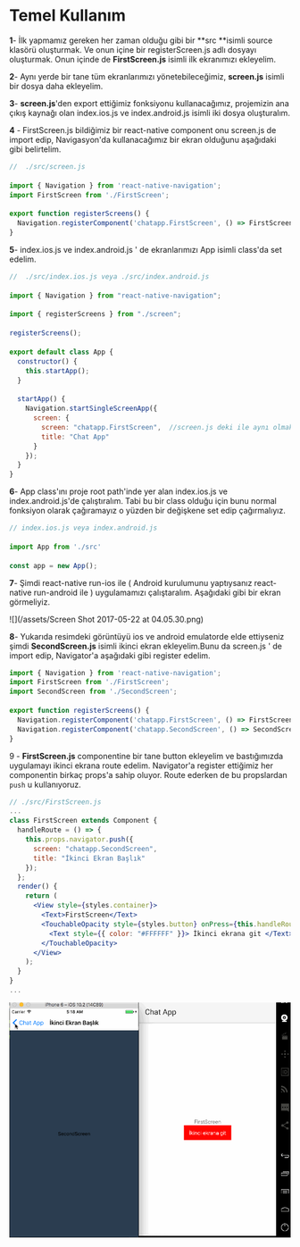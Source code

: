 # Temel Kullanım

**1**- İlk yapmamız gereken her zaman olduğu gibi bir **src **isimli source klasörü oluşturmak. Ve onun içine bir registerScreen.js adlı dosyayı oluşturmak. Onun içinde de **FirstScreen.js** isimli ilk ekranımızı ekleyelim.

**2**- Aynı yerde bir tane tüm ekranlarımızı yönetebileceğimiz, **screen.js** isimli bir dosya daha ekleyelim.

**3**- **screen.js**'den export ettiğimiz fonksiyonu kullanacağımız, projemizin ana çıkış kaynağı olan index.ios.js ve index.android.js isimli iki dosya oluşturalım.

**4** - FirstScreen.js bildiğimiz bir react-native component onu screen.js de import edip, Navigasyon'da kullanacağımız bir ekran olduğunu aşağıdaki gibi belirtelim.

```jsx
//  ./src/screen.js

import { Navigation } from 'react-native-navigation';
import FirstScreen from './FirstScreen';

export function registerScreens() {
  Navigation.registerComponent('chatapp.FirstScreen', () => FirstScreen);
}
```

**5**- index.ios.js ve index.android.js ' de ekranlarımızı App isimli class'da set edelim.

```jsx
//  ./src/index.ios.js veya ./src/index.android.js

import { Navigation } from "react-native-navigation";

import { registerScreens } from "./screen";

registerScreens();

export default class App {
  constructor() {
    this.startApp();
  }

  startApp() {
    Navigation.startSingleScreenApp({
      screen: {
        screen: "chatapp.FirstScreen",  //screen.js deki ile aynı olmak zorunda
        title: "Chat App"
      }
    });
  }
}
```

**6**- App class'ını proje root path'inde yer alan index.ios.js ve index.android.js'de çalıştıralım. Tabi bu bir class olduğu için bunu normal fonksiyon olarak çağıramayız o yüzden bir değişkene set edip çağırmalıyız.

```jsx
// index.ios.js veya index.android.js

import App from './src'

const app = new App();
```

**7**- Şimdi react-native run-ios ile \( Android kurulumunu yaptıysanız react-native run-android ile \) uygulamamızı çalıştaralım. Aşağıdaki gibi bir ekran görmeliyiz.

![](/assets/Screen Shot 2017-05-22 at 04.05.30.png)

**8**- Yukarıda resimdeki görüntüyü ios ve android emulatorde elde ettiyseniz şimdi **SecondScreen.js** isimli ikinci ekran ekleyelim.Bunu da screen.js ' de import edip, Navigator'a aşağıdaki gibi register edelim.

```jsx
import { Navigation } from 'react-native-navigation';
import FirstScreen from './FirstScreen';
import SecondScreen from './SecondScreen';

export function registerScreens() {
  Navigation.registerComponent('chatapp.FirstScreen', () => FirstScreen);
  Navigation.registerComponent('chatapp.SecondScreen', () => SecondScreen);
}
```

9 - **FirstScreen.js** componentine bir tane button ekleyelim ve bastığımızda uygulamayı ikinci ekrana route edelim. Navigator'a register ettiğimiz her componentin birkaç props'a sahip oluyor. Route ederken de bu propslardan `push` u kullanıyoruz.

```jsx
// ./src/FirstScreen.js
...
class FirstScreen extends Component {
  handleRoute = () => {
    this.props.navigator.push({
      screen: "chatapp.SecondScreen",
      title: "İkinci Ekran Başlık"
    });
  };
  render() {
    return (
      <View style={styles.container}>
        <Text>FirstScreen</Text>
        <TouchableOpacity style={styles.button} onPress={this.handleRoute}>
          <Text style={{ color: "#FFFFFF" }}> İkinci ekrana git </Text>
        </TouchableOpacity>
      </View>
    );
  }
}
...
```

![](/assets/rnn-ios-6.gif)

 

